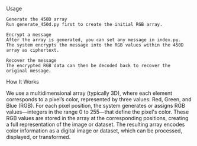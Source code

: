 Usage

    Generate the 450D array
    Run generate_450d.py first to create the initial RGB array.

    Encrypt a message
    After the array is generated, you can set any message in index.py.
    The system encrypts the message into the RGB values within the 450D array as ciphertext.

    Recover the message
    The encrypted RGB data can then be decoded back to recover the original message.

How It Works


We use a multidimensional array (typically 3D), where each element corresponds to a pixel’s color, represented by three values: Red, Green, and Blue (RGB).
For each pixel position, the system generates or assigns RGB values—integers in the range 0 to 255—that define the pixel's color.
These RGB values are stored in the array at the corresponding positions, creating a full representation of the image or dataset.
The resulting array encodes color information as a digital image or dataset, which can be processed, displayed, or transformed.
